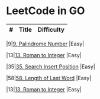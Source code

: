 
LeetCode in GO
========


| # | Title | Difficulty |
|--| ----- | ---------- |

|9|[9. Palindrome Number](https://leetcode.com/problems/palindrome-number/) |Easy|

|13|[13. Roman to Integer](https://leetcode.com/problems/roman-to-integer/) |Easy|

|35|[35. Search Insert Position](https://leetcode.com/problems/search-insert-position/) |Easy|

|58|[58. Length of Last Word](https://leetcode.com/problems/length-of-last-word/) |Easy|




|13|[13. Roman to Integer](https://leetcode.com/problems/roman-to-integer/) |Easy|


